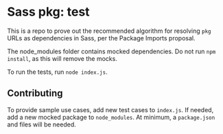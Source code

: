 # Sass pkg: test

This is a repo to prove out the recommended algorithm for resolving `pkg` URLs
as dependencies in Sass, per the Package Imports proposal.

The node_modules folder contains mocked dependencies. Do not run `npm install`,
as this will remove the mocks.

To run the tests, run `node index.js`.

## Contributing

To provide sample use cases, add new test cases to `index.js`. If needed, add a
new mocked package to `node_modules`. At minimum, a `package.json` and files
will be needed.
